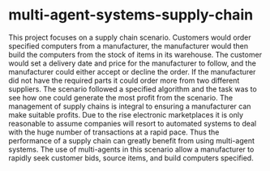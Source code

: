 # multi-agent-systems-supply-chain

This project focuses on a supply chain scenario. Customers would order
specified computers from a manufacturer, the manufacturer would then build the
computers from the stock of items in its warehouse. The customer would set a
delivery date and price for the manufacturer to follow, and the manufacturer could
either accept or decline the order. If the manufacturer did not have the required parts
it could order more from two different suppliers. The scenario followed a specified
algorithm and the task was to see how one could generate the most profit from the
scenario.
The management of supply chains is integral to ensuring a manufacturer can make
suitable profits. Due to the rise electronic marketplaces it is only reasonable to
assume companies will resort to automated systems to deal with the huge number of
transactions at a rapid pace. Thus the performance of a supply chain can greatly
benefit from using multi-agent systems. The use of multi-agents in this scenario
allow a manufacturer to rapidly seek customer bids, source items, and build
computers specified.
